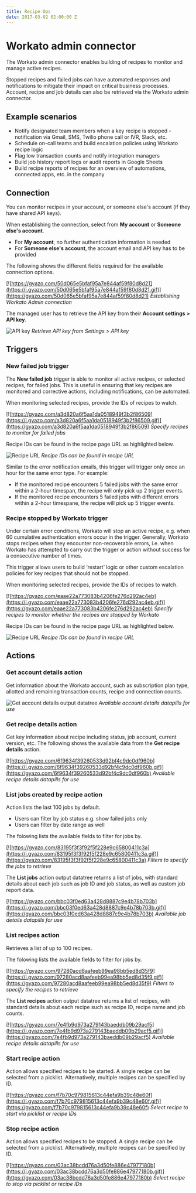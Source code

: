 ```yaml
---
title: Recipe Ops
date: 2017-03-02 02:00:00 Z
---
```


# Workato admin connector
The Workato admin connector enables building of recipes to monitor and manage active recipes.

Stopped recipes and failed jobs can have automated responses and notifications to mitigate their impact on critical business processes. Account, recipe and job details can also be retrieved via the Workato admin connector.

## Example scenarios
- Notify designated team members when a key recipe is stopped - notification via Gmail, SMS, Twilio phone call or IVR, Slack, etc.
- Schedule on-call teams and build escalation policies using Workato recipe logic
- Flag low transaction counts and notify integration managers
- Build job history report logs or audit reports in Google Sheets
- Build recipe reports of recipes for an overview of automations, connected apps, etc. in the company

## Connection
You can monitor recipes in your account, or someone else's account (if they have shared API keys).

When establishing the connection, select from **My account** or **Someone else's account**.
- For **My account**, no further authentication information is needed
- For **Someone else's account**, the account email and API key has to be provided

The following shows the different fields required for the available connection options.

[![https://gyazo.com/50d065e5bfaf95a7e844af59f80d8d21](https://i.gyazo.com/50d065e5bfaf95a7e844af59f80d8d21.gif)](https://gyazo.com/50d065e5bfaf95a7e844af59f80d8d21)
*Establishing Workato Admin connection*

The managed user has to retrieve the API key from their **Account settings > API key**.

![API key](/assets/images/recipe-ops/api-key.png)
*Retrieve API key from Settings > API key*

## Triggers

### New failed job trigger
The **New failed job** trigger is able to monitor all active recipes, or  selected recipes, for failed jobs. This is useful in ensuring that key recipes are monitored and corrective actions, including notifications, can be automated.

When monitoring selected recipes, provide the IDs of recipes to watch.

[![https://gyazo.com/a3d820a6f5aa1da0518949f3b2f86509](https://i.gyazo.com/a3d820a6f5aa1da0518949f3b2f86509.gif)](https://gyazo.com/a3d820a6f5aa1da0518949f3b2f86509)
*Specify recipes to monitor for failed jobs*

Recipe IDs can be found in the recipe page URL as highlighted below.

![Recipe URL](/assets/images/recipe-ops/recipe-url.png)
*Recipe IDs can be found in recipe URL*

Similar to the error notification emails, this trigger will trigger only once an hour for the same error type. For example:
- If the monitored recipe encounters 5 failed jobs with the same error within a 2-hour timespan, the recipe will only pick up 2 trigger events.
- If the monitored recipe encounters 5 failed jobs with different errors within a 2-hour timespane, the recipe will pick up 5 trigger events.

### Recipe stopped by Workato trigger
Under certain error conditions, Workato will stop an active recipe, e.g. when 60 cumulative authentication errors occur in the trigger. Generally, Workato stops recipes when they encounter non-recoverable errors, i.e. when Workato has attempted to carry out the trigger or action without success for a consecutive number of times.

This trigger allows users to build ‘restart’ logic or other custom escalation policies for key recipes that should not be stopped.

When monitoring selected recipes, provide the IDs of recipes to watch.

[![https://gyazo.com/eaae22a773083b4206fe276d292ac4eb](https://i.gyazo.com/eaae22a773083b4206fe276d292ac4eb.gif)](https://gyazo.com/eaae22a773083b4206fe276d292ac4eb)
*Specify recipes to monitor whether the recipes are stopped by Workato*

Recipe IDs can be found in the recipe page URL as highlighted below.

![Recipe URL](/assets/images/recipe-ops/recipe-url.png)
*Recipe IDs can be found in recipe URL*

## Actions

### Get account details action
Get information about the Workato account, such as subscription plan type, allotted and remaining transaction counts, recipe and connection counts.

![Get account details output datatree](/assets/images/recipe-ops/get-account-details.png)
*Available account details datapills for use*

### Get recipe details action
Get key information about recipe including status, job account, current version, etc. The following shows the available data from the **Get recipe details** action.

[![https://gyazo.com/6f9634f39260533d92bf4c9dc0df960b](https://i.gyazo.com/6f9634f39260533d92bf4c9dc0df960b.gif)](https://gyazo.com/6f9634f39260533d92bf4c9dc0df960b)
*Available recipe details datapills for use*

### List jobs created by recipe action
Action lists the last 100 jobs by default.
- Users can filter by job status e.g. show failed jobs only
- Users can filter by date range as well

The folowing lists the available fields to filter for jobs by.

[![https://gyazo.com/83195f3f3f92f5f228e9c65800411c3a](https://i.gyazo.com/83195f3f3f92f5f228e9c65800411c3a.gif)](https://gyazo.com/83195f3f3f92f5f228e9c65800411c3a)
*Filters to specify the jobs to retrieve*

The **List jobs** action output datatree returns a list of jobs, with standard details about each job such as job ID and job status, as well as custom job report data.

[![https://gyazo.com/bbc03f0ed63a428d8887c9e4b78b703b](https://i.gyazo.com/bbc03f0ed63a428d8887c9e4b78b703b.gif)](https://gyazo.com/bbc03f0ed63a428d8887c9e4b78b703b)
*Available job details datapills for use*

### List recipes action
Retrieves a list of up to 100 recipes.

The folowing lists the available fields to filter for jobs by.

[![https://gyazo.com/97280acd8aafeeb99ea98bb5ed8d35f9](https://i.gyazo.com/97280acd8aafeeb99ea98bb5ed8d35f9.gif)](https://gyazo.com/97280acd8aafeeb99ea98bb5ed8d35f9)
*Filters to specify the recipes to retrieve*

The **List recipes** action output datatree returns a list of recipes, with standard details about each recipe such as recipe ID, recipe name and job counts.

[![https://gyazo.com/7e4fb9d973a279143baeddb09b29acf5](https://i.gyazo.com/7e4fb9d973a279143baeddb09b29acf5.gif)](https://gyazo.com/7e4fb9d973a279143baeddb09b29acf5)
*Available recipe details datapills for use*

### Start recipe action
Action allows specified recipes to be started. A single recipe can be selected from a picklist. Alternatively, multiple recipes can be specified by ID.

[![https://gyazo.com/f7b70c979815613c44efa9b39c48e60f](https://i.gyazo.com/f7b70c979815613c44efa9b39c48e60f.gif)](https://gyazo.com/f7b70c979815613c44efa9b39c48e60f)
*Select recipe to start via picklist or recipe IDs*

### Stop recipe action
Action allows specified recipes to be stopped. A single recipe can be selected from a picklist. Alternatively, multiple recipes can be specified by ID.

[![https://gyazo.com/03ac38bcdd76a3d50fe886e47977180b](https://i.gyazo.com/03ac38bcdd76a3d50fe886e47977180b.gif)](https://gyazo.com/03ac38bcdd76a3d50fe886e47977180b)
*Select recipe to stop via picklist or recipe IDs*
